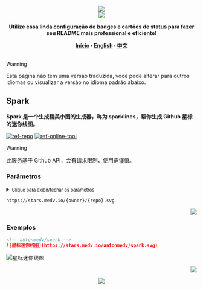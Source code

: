 <a name="readme-top"></a>

<div align="center">
  <div>
    <img src="https://capsule-render.vercel.app/api?type=waving&color=4D908E&height=160&section=header">
  </div>
  <a href="https://github.com/xiaohuohumax/readme-widget-hub">
    <img src="https://readme-typing-svg.demolab.com?font=Fira+Code&size=32&pause=1000&width=416&height=68&lines=%F0%9F%8E%96%EF%B8%8FReadme+Widget+Hub%F0%9F%8E%96%EF%B8%8F"/>
  </a>
  <p><b>Utilize essa linda configuração de badges e cartões de status para fazer seu README mais professional e eficiente!</b></p>
  <div>
    <b>
       <a href="/README_pt-BR.md">Início</a>
      · <a href="README_en-US.md">English</a>
      · <a href="README.md">中文</a>
    </b>
  </div>
  <br/>
</div>

> [!Warning]
> Esta página não tem uma versão traduzida, você pode alterar para outros idiomas ou visualizar a versão no idioma padrão abaixo.

## Spark

**Spark 是一个生成精美小图的生成器，称为 sparklines，帮你生成 Github 星标的迷你线图。**

[![ref-repo]](https://github.com/antonmedv/spark)
[![ref-online-tool]](https://stars.medv.io/)

> [!Warning]
> 此服务基于 Github API，会有请求限制，使用需谨慎。

### Parâmetros

<details >
<summary><small>Clique para exibir/fechar os parâmetros</small></summary><p></p>

| Nome | Tipo | Obrigatório | Padrão | Descrição | Mais Observações |
| -------------------- | -------------------- | ------------------------ | ----------------------- | --------------------------- | ------------------------------- |
| ![ref-params] | | | | | |
| `owner` | `string` | `true` |  | Github 用户名 |  |
| `repo` | `string` | `true` |  | Github 仓库名 |  |

</details>

```txt
https://stars.medv.io/{owner}/{repo}.svg
```

<p align="right"><a href="#readme-top"><img src="https://img.shields.io/badge/Voltar%20para%20topo-555555?style=for-the-badge"></a></p>

### Exemplos

```markdown
<!-- antonmedv/spark -->
![星标迷你线图](https://stars.medv.io/antonmedv/spark.svg)
```

<div>
  <img src="https://stars.medv.io/antonmedv/spark.svg" alt="星标迷你线图" />
</div>

<p align="right"><a href="#readme-top"><img src="https://img.shields.io/badge/Voltar%20para%20topo-555555?style=for-the-badge"></a></p>

<div align="center">
  <img src="https://capsule-render.vercel.app/api?type=waving&color=4D908E&height=100&section=footer">
</div>

[ref-params]: https://img.shields.io/badge/Caminho%20dos%20Parâmetros-526E86

[ref-actions]: https://img.shields.io/badge/Parâmetros%20de%20Ação-526E86

[ref-repo]: https://img.shields.io/badge/Repositório-555555?style=for-the-badge&logo=github

[ref-online-tool]: https://img.shields.io/badge/Ferramentas%20Online-F94144?style=for-the-badge&logo=data:image/svg+xml;base64,PHN2ZyB4bWxucz0iaHR0cDovL3d3dy53My5vcmcvMjAwMC9zdmciIGNsYXNzPSJpb25pY29uIiB2aWV3Qm94PSIwIDAgNTEyIDUxMiI+PHBhdGggZD0iTTIwOCAzNTJoLTY0YTk2IDk2IDAgMDEwLTE5Mmg2NE0zMDQgMTYwaDY0YTk2IDk2IDAgMDEwIDE5MmgtNjRNMTYzLjI5IDI1NmgxODcuNDIiIGZpbGw9Im5vbmUiIHN0cm9rZT0iI2ZmZiIgc3Ryb2tlLWxpbmVjYXA9InJvdW5kIiBzdHJva2UtbGluZWpvaW49InJvdW5kIiBzdHJva2Utd2lkdGg9IjM2Ii8+PC9zdmc+
